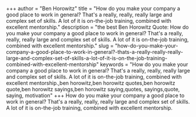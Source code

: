 +++
author = "Ben Horowitz"
title = "How do you make your company a good place to work in general? That's a really, really, really large and complex set of skills. A lot of it is on-the-job training, combined with excellent mentorship."
description = "the best Ben Horowitz Quote: How do you make your company a good place to work in general? That's a really, really, really large and complex set of skills. A lot of it is on-the-job training, combined with excellent mentorship."
slug = "how-do-you-make-your-company-a-good-place-to-work-in-general?-thats-a-really-really-really-large-and-complex-set-of-skills-a-lot-of-it-is-on-the-job-training-combined-with-excellent-mentorship"
keywords = "How do you make your company a good place to work in general? That's a really, really, really large and complex set of skills. A lot of it is on-the-job training, combined with excellent mentorship.,ben horowitz,ben horowitz quotes,ben horowitz quote,ben horowitz sayings,ben horowitz saying,quotes, sayings,quote, saying, motivation"
+++
How do you make your company a good place to work in general? That's a really, really, really large and complex set of skills. A lot of it is on-the-job training, combined with excellent mentorship.
